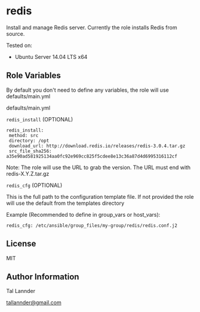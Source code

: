 redis
=====

Install and manage Redis server. Currently the role installs Redis from source.

Tested on:
 - Ubuntu Server 14.04 LTS x64


Role Variables
--------------

By default you don't need to define any variables, the role will use defaults/main.yml


defaults/main.yml

`redis_install` (OPTIONAL)

```
redis_install:
 method: src
 directory: /opt
 download_url: http://download.redis.io/releases/redis-3.0.4.tar.gz
 src_file_sha256: a35e90ad581925134aa0fc92e969cc825f5cdee8e13c36a87d4d6995316112cf
```

Note: The role will use the URL to grab the version. The URL must end with redis-X.Y.Z.tar.gz


`redis_cfg` (OPTIONAL)

This is the full path to the configuration template file. If not provided the role will use
the default from the templates directory

Example (Recommended to define in group_vars or host_vars):

```
redis_cfg: /etc/ansible/group_files/my-group/redis/redis.conf.j2
```


License
-------

MIT


Author Information
------------------

Tal Lannder

tallannder@gmail.com
